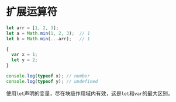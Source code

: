 # 扩展运算符



```javascript
let arr = [1, 2, 3];
let a = Math.min(1, 2, 3);  // 1
let b = Math.min(...arr);   // 1
```







```javascript
{
  var x = 1;
  let y = 2;
}

console.log(typeof x); // number
console.log(typeof y); // undefined
```

使用`let`声明的变量，尽在块级作用域内有效，这是`let`和`var`的最大区别。









